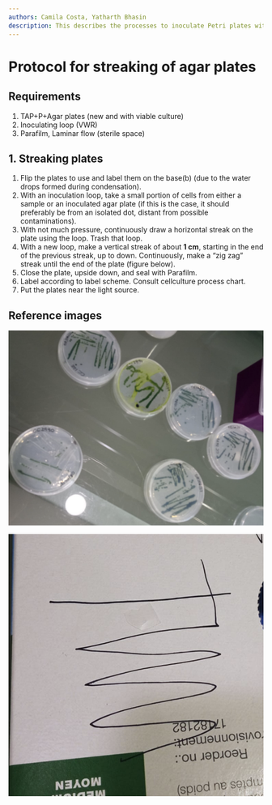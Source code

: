 ```yaml
---
authors: Camila Costa, Yatharth Bhasin
description: This describes the processes to inoculate Petri plates with Chlamydomonas.
---
```


# Protocol for streaking of agar plates

## Requirements

1. TAP+P+Agar plates (new and with viable culture)
2. Inoculating loop (VWR)
3. Parafilm, Laminar flow (sterile space)

## 1. Streaking  plates

1. Flip the plates to use and label them on the base(b) (due to the water drops formed during condensation).
2. With an inoculation loop, take a small portion of cells from either a sample or an inoculated agar plate (if this is the case, it should preferably be from an isolated dot, distant from possible contaminations).
3. With not much pressure, continuously draw a horizontal streak on the plate using the loop. Trash that loop. 
4. With a new loop, make a vertical streak of about **1 cm**, starting in the end of the previous streak, up to down. Continuously, make a “zig zag” streak until the end of the plate (figure below).
5. Close the plate, upside down, and seal with Parafilm.
6. Label according to label scheme. Consult cellculture process chart.
7. Put the plates near the light source.

## Reference images

![streaked_plates](./images/streaked_plates.png)

![streak_pattern](./images/streak_pattern.png)